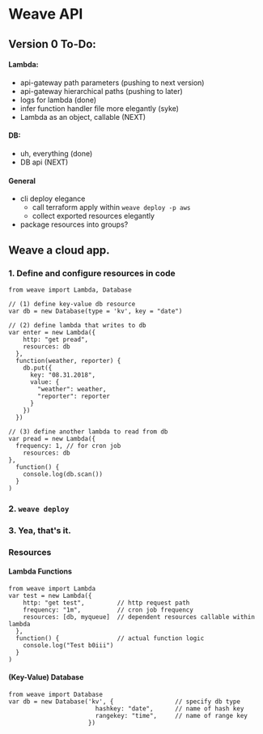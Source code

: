 # Weave API

## Version 0 To-Do:
#### Lambda:
- api-gateway path parameters (pushing to next version)
- api-gateway hierarchical paths (pushing to later)
- logs for lambda (done)
- infer function handler file more elegantly (syke)
- Lambda as an object, callable (NEXT)
#### DB:
- uh, everything (done)
- DB api (NEXT)
#### General
- cli deploy elegance
	- call terraform apply within `weave deploy -p aws`
	- collect exported resources elegantly
- package resources into groups?
	


## Weave a cloud app.
### 1. Define and configure resources in code
``` node
from weave import Lambda, Database

// (1) define key-value db resource
var db = new Database(type = 'kv', key = "date")

// (2) define lambda that writes to db
var enter = new Lambda({
    http: "get pread",
	resources: db
  },
  function(weather, reporter) {
    db.put({
      key: "08.31.2018",
      value: {
        "weather": weather,
        "reporter": reporter
      }
    })
  })

// (3) define another lambda to read from db
var pread = new Lambda({
  frequency: 1, // for cron job
	resources: db
},
  function() {
    console.log(db.scan())
  }
)
```
### 2. `weave deploy`
### 3. Yea, that's it.

### Resources
#### Lambda Functions
``` node
from weave import Lambda
var test = new Lambda({
    http: "get test",         // http request path
    frequency: "1m",          // cron job frequency
    resources: [db, myqueue]  // dependent resources callable within lambda
  },
  function() {                // actual function logic
    console.log("Test b0iii")
  }
)
```
#### (Key-Value) Database
``` node
from weave import Database
var db = new Database('kv', {                 // specify db type 
                        hashkey: "date",      // name of hash key
                        rangekey: "time",     // name of range key 
                      })

```
